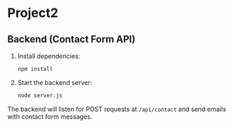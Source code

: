 # Project2

## Backend (Contact Form API)

1. Install dependencies:
   ```bash
   npm install
   ```
2. Start the backend server:
   ```bash
   node server.js
   ```

The backend will listen for POST requests at `/api/contact` and send emails with contact form messages.

